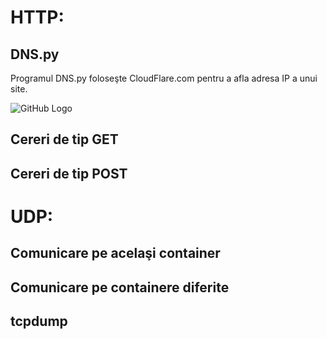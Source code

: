 # HTTP:
## DNS.py
Programul DNS.py foloseşte CloudFlare.com pentru a afla adresa IP a unui site.

![GitHub Logo](https://github.com/AlexandruGalatan/Computer-Networks/tree/master/Tema2/http)

## Cereri de tip **GET**

## Cereri de tip **POST**

# UDP:
## Comunicare pe acelaşi container

## Comunicare pe containere diferite

## tcpdump

